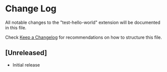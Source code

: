 # Change Log
All notable changes to the "test-hello-world" extension will be documented in this file.

Check [Keep a Changelog](http://keepachangelog.com/) for recommendations on how to structure this file.

## [Unreleased]
- Initial release
